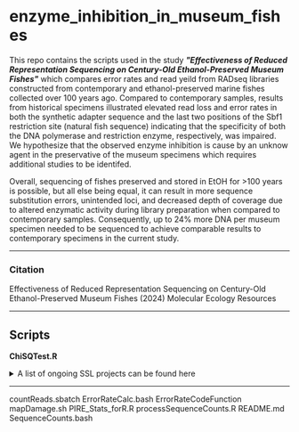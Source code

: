 # enzyme_inhibition_in_museum_fishes

This repo contains the scripts used in the study ***"Effectiveness of Reduced Representation Sequencing on Century-Old Ethanol-Preserved Museum Fishes"*** which compares error rates and read yeild from RADseq libraries constructed from contemporary and ethanol-preserved marine fishes collected over 100 years ago.  Compared to contemporary samples, results from historical specimens illustrated elevated read loss and error rates in both the synthetic adapter sequence and the last two positions of the Sbf1 restriction site (natural fish sequence) indicating that the specificity of both the DNA polymerase and restriction enzyme, respectively, was impaired. We hypothesize that the observed enzyme inhibition is cause by an unknow agent in the preservative of the museum specimens which requires additional studies to be identifed.

Overall, sequencing of fishes preserved and stored in EtOH for >100 years is possible, but all else being equal, it can result in more sequence substitution errors, unintended loci, and decreased depth of coverage due to altered enzymatic activity during library preparation when compared to contemporary samples. Consequently, up to 24% more DNA per museum specimen needed to be sequenced to achieve comparable results to contemporary specimens in the current study.

---
### Citation

Effectiveness of Reduced Representation Sequencing on Century-Old Ethanol-Preserved Museum Fishes (2024) Molecular Ecology Resources

---
## Scripts

**ChiSQTest.R**
<details><summary>A list of ongoing SSL projects can be found here</summary>
<p>

This script

---

</p>
</details>

---

countReads.sbatch
ErrorRateCalc.bash
ErrorRateCodeFunction
mapDamage.sh
PIRE_Stats_forR.R
processSequenceCounts.R
README.md
SequenceCounts.bash
